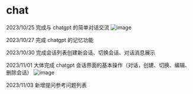 # chat
2023/10/25 完成与 chatgpt 的简单对话交流
![image](https://github.com/Mrying0823/chat/assets/111051660/511f398b-f523-49ce-b18d-e567780afb4a)

2023/10/27 完成 chatgpt 的记忆功能

2023/10/30 完成会话列表创建新会话、切换会话、对话消息展示

2023/11/01 大体完成 chatgpt 会话界面的基本操作（对话，创建、切换、编辑、删除会话）
![image](https://github.com/Mrying0823/chat/assets/111051660/df8dcc8e-d946-45d2-9e93-86fadbf16047)

2023/11/03 新增提问参考问题列表

